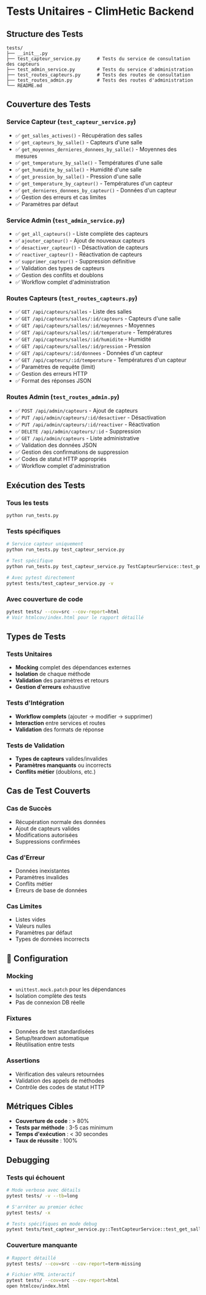 # Tests Unitaires - ClimHetic Backend

## Structure des Tests

```
tests/
├── __init__.py
├── test_capteur_service.py      # Tests du service de consultation des capteurs
├── test_admin_service.py        # Tests du service d'administration
├── test_routes_capteurs.py      # Tests des routes de consultation
├── test_routes_admin.py         # Tests des routes d'administration
└── README.md
```

## Couverture des Tests

### **Service Capteur** (`test_capteur_service.py`)
- ✅ `get_salles_actives()` - Récupération des salles
- ✅ `get_capteurs_by_salle()` - Capteurs d'une salle
- ✅ `get_moyennes_dernieres_donnees_by_salle()` - Moyennes des mesures
- ✅ `get_temperature_by_salle()` - Températures d'une salle
- ✅ `get_humidite_by_salle()` - Humidité d'une salle
- ✅ `get_pression_by_salle()` - Pression d'une salle
- ✅ `get_temperature_by_capteur()` - Températures d'un capteur
- ✅ `get_dernieres_donnees_by_capteur()` - Données d'un capteur
- ✅ Gestion des erreurs et cas limites
- ✅ Paramètres par défaut

### **Service Admin** (`test_admin_service.py`)
- ✅ `get_all_capteurs()` - Liste complète des capteurs
- ✅ `ajouter_capteur()` - Ajout de nouveaux capteurs
- ✅ `desactiver_capteur()` - Désactivation de capteurs
- ✅ `reactiver_capteur()` - Réactivation de capteurs
- ✅ `supprimer_capteur()` - Suppression définitive
- ✅ Validation des types de capteurs
- ✅ Gestion des conflits et doublons
- ✅ Workflow complet d'administration

### **Routes Capteurs** (`test_routes_capteurs.py`)
- ✅ `GET /api/capteurs/salles` - Liste des salles
- ✅ `GET /api/capteurs/salles/:id/capteurs` - Capteurs d'une salle
- ✅ `GET /api/capteurs/salles/:id/moyennes` - Moyennes
- ✅ `GET /api/capteurs/salles/:id/temperature` - Températures
- ✅ `GET /api/capteurs/salles/:id/humidite` - Humidité
- ✅ `GET /api/capteurs/salles/:id/pression` - Pression
- ✅ `GET /api/capteurs/:id/donnees` - Données d'un capteur
- ✅ `GET /api/capteurs/:id/temperature` - Températures d'un capteur
- ✅ Paramètres de requête (limit)
- ✅ Gestion des erreurs HTTP
- ✅ Format des réponses JSON

### **Routes Admin** (`test_routes_admin.py`)
- ✅ `POST /api/admin/capteurs` - Ajout de capteurs
- ✅ `PUT /api/admin/capteurs/:id/desactiver` - Désactivation
- ✅ `PUT /api/admin/capteurs/:id/reactiver` - Réactivation
- ✅ `DELETE /api/admin/capteurs/:id` - Suppression
- ✅ `GET /api/admin/capteurs` - Liste administrative
- ✅ Validation des données JSON
- ✅ Gestion des confirmations de suppression
- ✅ Codes de statut HTTP appropriés
- ✅ Workflow complet d'administration

## Exécution des Tests

### **Tous les tests**
```bash
python run_tests.py
```

### **Tests spécifiques**
```bash
# Service capteur uniquement
python run_tests.py test_capteur_service.py

# Test spécifique
python run_tests.py test_capteur_service.py TestCapteurService::test_get_salles_actives_success

# Avec pytest directement
pytest tests/test_capteur_service.py -v
```

### **Avec couverture de code**
```bash
pytest tests/ --cov=src --cov-report=html
# Voir htmlcov/index.html pour le rapport détaillé
```

## Types de Tests

### **Tests Unitaires**
- **Mocking** complet des dépendances externes
- **Isolation** de chaque méthode
- **Validation** des paramètres et retours
- **Gestion d'erreurs** exhaustive

### **Tests d'Intégration**
- **Workflow complets** (ajouter → modifier → supprimer)
- **Interaction** entre services et routes
- **Validation** des formats de réponse

### **Tests de Validation**
- **Types de capteurs** valides/invalides
- **Paramètres manquants** ou incorrects
- **Conflits métier** (doublons, etc.)

## Cas de Test Couverts

### **Cas de Succès** 
- Récupération normale des données
- Ajout de capteurs valides
- Modifications autorisées
- Suppressions confirmées

### **Cas d'Erreur** 
- Données inexistantes
- Paramètres invalides
- Conflits métier
- Erreurs de base de données

### **Cas Limites** 
- Listes vides
- Valeurs nulles
- Paramètres par défaut
- Types de données incorrects

## 🔧 Configuration

### **Mocking**
- `unittest.mock.patch` pour les dépendances
- Isolation complète des tests
- Pas de connexion DB réelle

### **Fixtures**
- Données de test standardisées
- Setup/teardown automatique
- Réutilisation entre tests

### **Assertions**
- Vérification des valeurs retournées
- Validation des appels de méthodes
- Contrôle des codes de statut HTTP

## Métriques Cibles

- **Couverture de code** : > 80%
- **Tests par méthode** : 3-5 cas minimum
- **Temps d'exécution** : < 30 secondes
- **Taux de réussite** : 100%

## Debugging

### **Tests qui échouent**
```bash
# Mode verbose avec détails
pytest tests/ -v --tb=long

# S'arrêter au premier échec
pytest tests/ -x

# Tests spécifiques en mode debug
pytest tests/test_capteur_service.py::TestCapteurService::test_get_salles_actives_success -v -s
```

### **Couverture manquante**
```bash
# Rapport détaillé
pytest tests/ --cov=src --cov-report=term-missing

# Fichier HTML interactif
pytest tests/ --cov=src --cov-report=html
open htmlcov/index.html
```
